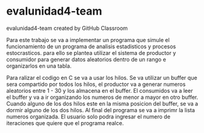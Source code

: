 # evalunidad4-team
evalunidad4-team created by GitHub Classroom

Para este trabajo se va a implementar un programa que simule el funcionamiento de un programa de analisis estadisticos y procesos estocrasticos.
para ello se plantea utilizar el sistema de productor y consumidor para generar datos aleatorios dentro de un rango e organizarlos en una tabla. 

Para ralizar el codigo en C se va a usar los hilos. Se va utilizar un buffer que sera compartido por todos los hilos, el productor va a generar numeros
aleatorios entre 1 - 30 y los almacena en el buffer. El consumidos va a leer el buffer y va a ir organizando los numeros de menor a mayor en otro buffer. 
Cuando alguno de los dos hilos este en la misma posicion del buffer, se va a dormir alguno de los dos hilos. Al final del programa se va a imprimr la lista
numeros organizada. El usuario solo podra ingresar el numero de iteraciones que quiere que el programa realce. 
